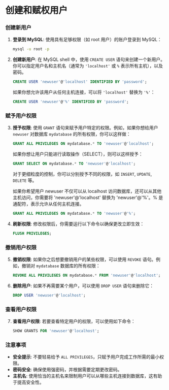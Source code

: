 # 创建和赋权用户

### 创建新用户

1. **登录到 MySQL**:
   使用具有足够权限（如 root 用户）的账户登录到 MySQL：
   ```bash
   mysql -u root -p
   ```

2. **创建新用户**:
   在 MySQL shell 中，使用 `CREATE USER` 语句来创建一个新用户。你可以指定用户名和主机名（通常为 `'localhost'` 或 `%` 表示所有主机），以及密码。
   
   ```sql
   CREATE USER 'newuser'@'localhost' IDENTIFIED BY 'password';
   ```
   如果你想允许该用户从任何主机连接，可以将 `'localhost'` 替换为 `'%'`：
   ```sql
   CREATE USER 'newuser'@'%' IDENTIFIED BY 'password';
   ```

### 赋予用户权限

3. **授予权限**:
   使用 `GRANT` 语句来赋予用户特定的权限。例如，如果你想给用户 `newuser` 对数据库 `mydatabase` 的所有权限，你可以这样做：
   
   ```sql
   GRANT ALL PRIVILEGES ON mydatabase.* TO 'newuser'@'localhost';
   ```

   如果你想让用户只能进行读取操作（SELECT），则可以这样授予：
   
   ```sql
   GRANT SELECT ON mydatabase.* TO 'newuser'@'localhost';
   ```

   对于更细粒度的控制，你可以分别授予不同的权限，如 `INSERT`, `UPDATE`, `DELETE` 等。

   如果你希望用户 newuser 不仅可以从 localhost 访问数据库，还可以从其他主机访问，你需要将 'newuser'@'localhost' 替换为 'newuser'@'%'。% 是通配符，表示允许从任何主机连接。
   
   ```sql
   GRANT ALL PRIVILEGES ON mydatabase.* TO 'newuser'@'%';
   ```

4. **刷新权限**:
   修改权限后，你需要运行以下命令以确保更改立即生效：
   
   ```sql
   FLUSH PRIVILEGES;
   ```

### 撤销用户权限

5. **撤销权限**:
   如果你之后想要撤销用户的某些权限，可以使用 `REVOKE` 语句。例如，撤销对 `mydatabase` 数据库的所有权限：
   
   ```sql
   REVOKE ALL PRIVILEGES ON mydatabase.* FROM 'newuser'@'localhost';
   ```

6. **删除用户**:
   如果不再需要某个用户，可以使用 `DROP USER` 语句来删除它：
   
   ```sql
   DROP USER 'newuser'@'localhost';
   ```

### 查看用户权限

7. **查看用户权限**:
   若要查看特定用户的权限，可以使用如下命令：
   
   ```sql
   SHOW GRANTS FOR 'newuser'@'localhost';
   ```

### 注意事项

- **安全提示**: 不要轻易给予 `ALL PRIVILEGES`，只赋予用户完成工作所需的最小权限。
- **密码安全**: 确保使用强密码，并根据需要定期更改密码。
- **主机名**: 使用恰当的主机名来限制用户可以从哪些主机连接到数据库，这有助于提高安全性。
